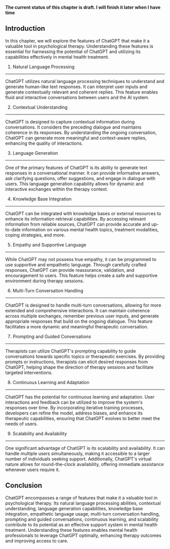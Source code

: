 **The current status of this chapter is draft. I will finish it later when I have time**

Introduction
------------

In this chapter, we will explore the features of ChatGPT that make it a valuable tool in psychological therapy. Understanding these features is essential for harnessing the potential of ChatGPT and utilizing its capabilities effectively in mental health treatment.

1. Natural Language Processing
------------------------------

ChatGPT utilizes natural language processing techniques to understand and generate human-like text responses. It can interpret user inputs and generate contextually relevant and coherent replies. This feature enables fluid and interactive conversations between users and the AI system.

2. Contextual Understanding
---------------------------

ChatGPT is designed to capture contextual information during conversations. It considers the preceding dialogue and maintains coherence in its responses. By understanding the ongoing conversation, ChatGPT can generate more meaningful and context-aware replies, enhancing the quality of interactions.

3. Language Generation
----------------------

One of the primary features of ChatGPT is its ability to generate text responses in a conversational manner. It can provide informative answers, ask clarifying questions, offer suggestions, and engage in dialogue with users. This language generation capability allows for dynamic and interactive exchanges within the therapy context.

4. Knowledge Base Integration
-----------------------------

ChatGPT can be integrated with knowledge bases or external resources to enhance its information retrieval capabilities. By accessing relevant information from reliable sources, ChatGPT can provide accurate and up-to-date information on various mental health topics, treatment modalities, coping strategies, and more.

5. Empathy and Supportive Language
----------------------------------

While ChatGPT may not possess true empathy, it can be programmed to use supportive and empathetic language. Through carefully crafted responses, ChatGPT can provide reassurance, validation, and encouragement to users. This feature helps create a safe and supportive environment during therapy sessions.

6. Multi-Turn Conversation Handling
-----------------------------------

ChatGPT is designed to handle multi-turn conversations, allowing for more extended and comprehensive interactions. It can maintain coherence across multiple exchanges, remember previous user inputs, and generate appropriate responses that build on the ongoing dialogue. This feature facilitates a more dynamic and meaningful therapeutic conversation.

7. Prompting and Guided Conversations
-------------------------------------

Therapists can utilize ChatGPT's prompting capability to guide conversations towards specific topics or therapeutic exercises. By providing prompts or instructions, therapists can elicit desired responses from ChatGPT, helping shape the direction of therapy sessions and facilitate targeted interventions.

8. Continuous Learning and Adaptation
-------------------------------------

ChatGPT has the potential for continuous learning and adaptation. User interactions and feedback can be utilized to improve the system's responses over time. By incorporating iterative training processes, developers can refine the model, address biases, and enhance its therapeutic capabilities, ensuring that ChatGPT evolves to better meet the needs of users.

9. Scalability and Availability
-------------------------------

One significant advantage of ChatGPT is its scalability and availability. It can handle multiple users simultaneously, making it accessible to a larger number of individuals seeking support. Additionally, ChatGPT's virtual nature allows for round-the-clock availability, offering immediate assistance whenever users require it.

Conclusion
----------

ChatGPT encompasses a range of features that make it a valuable tool in psychological therapy. Its natural language processing abilities, contextual understanding, language generation capabilities, knowledge base integration, empathetic language usage, multi-turn conversation handling, prompting and guided conversations, continuous learning, and scalability contribute to its potential as an effective support system in mental health treatment. Understanding these features enables mental health professionals to leverage ChatGPT optimally, enhancing therapy outcomes and improving access to care.
